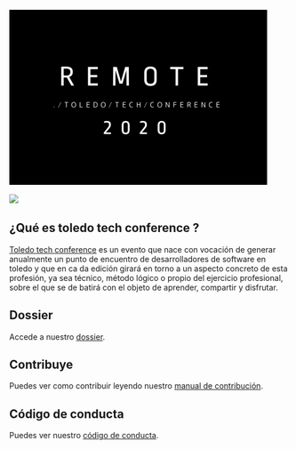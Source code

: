 ![](./README/logo.png)

![](https://github.com/gdgtoledo/toledotechconf2020/workflows/FTP%20Deployment/badge.svg)

## ¿Qué es toledo tech conference ?
[Toledo  tech  conference](http://www.toledotechconf.com) es  un  evento que nace con vocación de generar anualmente un punto de encuentro de desarrolladores de software en toledo y que en ca da edición girará en torno a un aspecto concreto de esta profesión, ya sea técnico, método lógico o propio del  ejercicio  profesional, sobre el que se de batirá con el objeto de aprender, compartir y disfrutar.

## Dossier
Accede a nuestro [dossier](https://drive.google.com/file/d/1ZMCcftjqtheQDy34hLlk8DKScKLKhR0N/view?usp=sharing).

## Contribuye
Puedes ver como contribuir leyendo nuestro [manual de contribución](./CONTRIBUTING.md).

## Código de conducta
Puedes ver nuestro [código de conducta](./CODE_OF_CONDUCT.md).